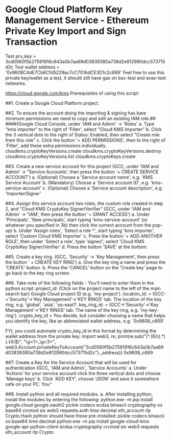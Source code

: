 # Google Cloud Platform Key Management Service - Ethereum Private Key Import and Sign Transaction
Test prv_key = 3cd0560f5b27591916c643a0b7aa69d03839380a738d2e912990dcc573715d2c
Test wallet address = '0x9608C4dE7Cb6Cfd5229ac7cC701AdCE3D1c2c669'
Feel free to use this private key/wallet as a test, it should still have gas on bsc-test and avax-test networks.

https://cloud.google.com/kms
Prerequisites of using this script:

##1. Create a Google Cloud Platform project.

##2. To ensure the account doing the importing & signing has bare minimum permissions we need to copy and edit an existing IAM role.##
   ####(Google Cloud Console, under 'IAM and Admin' -> 'Roles'
   a. Type "kms importer" to the right of 'Filter', select "Cloud KMS Importer"
   b. Click the 3 vertical dots to the right of Status: Enabled, then select "Create role from this role"
   c. Click the button '+ ADD PERMISSIONS', then to the right of 'Filter', add these extra permissions individually.
       cloudkms.cryptoKeyVersions.create
       cloudkms.cryptoKeyVersions.destroy
       cloudkms.cryptoKeyVersions.list
       cloudkms.cryptoKeys.create

##3. Create a new service account for this project
   (GCC, under 'IAM and Admin' -> "Service Accounts', then press the button '+ CREATE SERVICE ACCOUNT')
   a. (Optional) Choose a 'Service account name', e.g. 'KMS Service Account'
   b. (Mandatory) Choose a 'Service account ID', e.g. 'kms-service-account'
   c. (Optional) Choose a 'Service account description', e.g. 'Importer/Signer'

##4. Assign this service account two roles, the custom role created in step 2, and "Cloud KMS CryptoKey Signer/Verifier"
   (GCC, under 'IAM and Admin' -> "IAM', then press the button '+ GRANT ACCESS')
   a. Under 'Principals', 'New principals', start typing 'kms-service-account' (or whatever you specified in 3b) then click the correct account from the pop-up)
   b. Under 'Assign roles', 'Select a role *', start typing 'kms importer', select 'Custom Cloud KMS Importer'
   c. Press the button '+ ADD ANOTHER ROLE', then under 'Select a role', type 'signer/', select 'Cloud KMS CryptoKey Signer/Verifier'
   d. Press the button 'SAVE' at the bottom.

##5. Create a key ring.
   (GCC, 'Security' -> 'Key Management', then press the button ' + CREATE KEY RING')
   a. Give the key ring a name and press the 'CREATE' button.
   b. Press the 'CANCEL' button on the 'Create key' page to go back to the key ring screen

##6. Take note of the following fields - You'll need to enter them in the python script:
   project_id: (Click on the project name to the left of the main search bar) Google Cloud project ID (e.g. 'my-project').
   location_id: = (GCC->'Security'->'Key Management'->'KEY RINGS' tab. The location of the key ring, e.g. 'global', 'asia', 'us-east1'.
   key_ring_id: = (GCC->'Security'->'Key Management'->'KEY RINGS' tab. The name of the key ring, e.g. 'my-key-ring').
   crypto_key_id = You decide, but consider choosing a name that helps you identify the key, like an abbreviated wallet address, e.g. '0x9608_c669'

   FYI, you could automate crypto_key_id in this format by determining the wallet address from the private key:
   import web3, re; print(re.sub("(^.{6})(.*)(.{4}$)", "\g<1>_\g<3>", web3.Account.privateKeyToAccount("3cd0560f5b27591916c643a0b7aa69d03839380a738d2e912990dcc573715d2c")._address))
   0x9608_c669

##7. Create a Key for the Service Account that will be used for authentication
   (GCC, 'IAM and Admin', 'Service Accounts'
   a. Under 'Actions' for your service account click the three vertical dots and choose 'Manage keys'
   b. Click 'ADD KEY', choose 'JSON' and save it somewhere safe on your PC. You''

##8. Install python and all required modules.
   a. After installing python, install the modules by entering the following:
   python.exe -m pip install google.cloud google.oauth2 pickle codecs ecdsa binascii cryptography os base64 crcmod six web3 requests.auth time decimal eth_account rlp Crypto.Hash
   python should have these pre-installed: pickle codecs binascii os base64 time decimal
   python.exe -m pip install google-cloud-kms google-api-python-client ecdsa cryptography crcmod six web3 requests eth_account rlp Crypto
